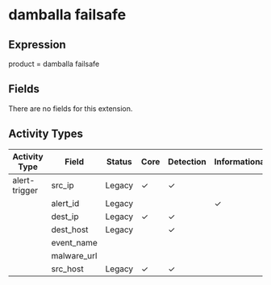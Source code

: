 damballa failsafe
=================

Expression
----------

product = damballa failsafe

Fields
------

There are no fields for this extension.

Activity Types
--------------

| Activity Type | Field       | Status | Core     | Detection | Informational |
| ------------- | ----------- | ------ | -------- | --------- | ------------- |
| alert-trigger | src_ip      | Legacy | &#10003; | &#10003;  |               |
|               | alert_id    | Legacy |          |           | &#10003;      |
|               | dest_ip     | Legacy | &#10003; | &#10003;  |               |
|               | dest_host   | Legacy |          | &#10003;  |               |
|               | event_name  |        |          |           |               |
|               | malware_url |        |          |           |               |
|               | src_host    | Legacy | &#10003; | &#10003;  |               |


